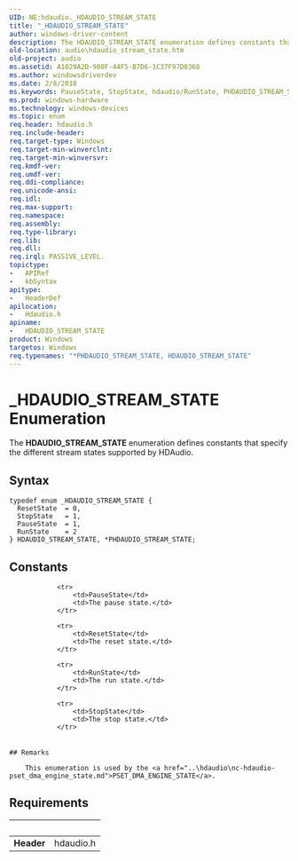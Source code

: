 ```yaml
---
UID: NE:hdaudio._HDAUDIO_STREAM_STATE
title: "_HDAUDIO_STREAM_STATE"
author: windows-driver-content
description: The HDAUDIO_STREAM_STATE enumeration defines constants that specify the different stream states supported by HDAudio.
old-location: audio\hdaudio_stream_state.htm
old-project: audio
ms.assetid: A1029A2D-980F-44F5-B7D6-1C37F97D0368
ms.author: windowsdriverdev
ms.date: 2/8/2018
ms.keywords: PauseState, StopState, hdaudio/RunState, PHDAUDIO_STREAM_STATE, PHDAUDIO_STREAM_STATE enumeration pointer [Audio Devices], _HDAUDIO_STREAM_STATE, audio.hdaudio_stream_state, hdaudio/ResetState, HDAUDIO_STREAM_STATE, HDAUDIO_STREAM_STATE enumeration [Audio Devices], hdaudio/StopState, ResetState, *PHDAUDIO_STREAM_STATE, hdaudio/PHDAUDIO_STREAM_STATE, hdaudio/HDAUDIO_STREAM_STATE, RunState, hdaudio/PauseState
ms.prod: windows-hardware
ms.technology: windows-devices
ms.topic: enum
req.header: hdaudio.h
req.include-header: 
req.target-type: Windows
req.target-min-winverclnt: 
req.target-min-winversvr: 
req.kmdf-ver: 
req.umdf-ver: 
req.ddi-compliance: 
req.unicode-ansi: 
req.idl: 
req.max-support: 
req.namespace: 
req.assembly: 
req.type-library: 
req.lib: 
req.dll: 
req.irql: PASSIVE_LEVEL.
topictype:
-	APIRef
-	kbSyntax
apitype:
-	HeaderDef
apilocation:
-	Hdaudio.h
apiname:
-	HDAUDIO_STREAM_STATE
product: Windows
targetos: Windows
req.typenames: "*PHDAUDIO_STREAM_STATE, HDAUDIO_STREAM_STATE"
---
```


# _HDAUDIO_STREAM_STATE Enumeration
The <b>HDAUDIO_STREAM_STATE</b> enumeration defines constants that specify the different stream states supported by HDAudio.

## Syntax
````
typedef enum _HDAUDIO_STREAM_STATE { 
  ResetState  = 0,
  StopState   = 1,
  PauseState  = 1,
  RunState    = 2
} HDAUDIO_STREAM_STATE, *PHDAUDIO_STREAM_STATE;
````

## Constants

<table>
            
                <tr>
                    <td>PauseState</td>
                    <td>The pause state.</td>
                </tr>
            
                <tr>
                    <td>ResetState</td>
                    <td>The reset state.</td>
                </tr>
            
                <tr>
                    <td>RunState</td>
                    <td>The run state.</td>
                </tr>
            
                <tr>
                    <td>StopState</td>
                    <td>The stop state.</td>
                </tr>
</table>

    ## Remarks

        This enumeration is used by the <a href="..\hdaudio\nc-hdaudio-pset_dma_engine_state.md">PSET_DMA_ENGINE_STATE</a>.

## Requirements
| &nbsp; | &nbsp; |
| ---- |:---- |
| **Header** | hdaudio.h |